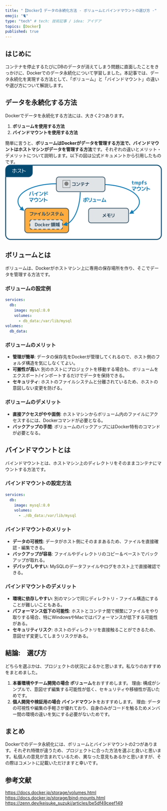 ```yaml
---
title: "【Docker】データの永続化方法 - ボリュームとバインドマウントの選び方 -"
emoji: "🐈"
type: "tech" # tech: 技術記事 / idea: アイデア
topics: [Docker]
published: true
---
```

## はじめに
コンテナを停止するたびにDBのデータが消えてしまう問題に直面したことをきっかけに、Dockerでのデータ永続化について学習しました。本記事では、データ永続化を実現する方法として、「ボリューム」と「バインドマウント」の違いや選び方について解説します。

## データを永続化する方法
Dockerでデータを永続化する方法には、大きく2つあります。
1. **ボリュームを使用する方法**
2. **バインドマウントを使用する方法**

簡単に言うと、**ボリュームはDockerがデータを管理する方法で、バインドマウントはホストマシンがデータを管理する方法**です。それぞれの違いとメリット・デメリットについて説明します。以下の図は公式ドキュメントから引用したものです。
![](/images/docker-volume-vs-bind-mount/image01.png)

## ボリュームとは
ボリュームは、Dockerがホストマシン上に専用の保存場所を作り、そこでデータを管理する方法です。
### ボリュームの設定例
```yaml:docker-compose.yml
services:
  db:
    image: mysql:8.0
    volumes:
      - db_data:/var/lib/mysql
volumes:
  db_data:
```
### ボリュームのメリット
- **管理が簡単**: データの保存先をDockerが管理してくれるので、ホスト側のフォルダ構造を気にしなくてよい。
- **可搬性が高い**: 別のホストにプロジェクトを移動する場合も、ボリュームをエクスポート/インポートするだけでデータを保持できる。
- **セキュリティ**: ホストのファイルシステムと分離されているため、ホストの意図しない変更を防げる。

### ボリュームのデメリット
- **直接アクセスがやや面倒**: ホストマシンからボリューム内のファイルにアクセスするには、Dockerコマンドが必要となる。
- **バックアップの手間**: ボリュームのバックアップにはDocker特有のコマンドが必要となる。

## バインドマウントとは
バインドマウントとは、ホストマシン上のディレクトリをそのままコンテナにマウントする方法です。
### バインドマウントの設定方法
```yaml:docker-compose.yml
services:
  db:
    image: mysql:8.0
    volumes:
      - ./db_data:/var/lib/mysql
```
### バインドマウントのメリット
- **データの可視性**: データがホスト側にそのままあるため、ファイルを直接確認・編集できる。
- **バックアップが容易**: ファイルやディレクトリのコピー＆ペーストでバックアップが取れる。
- **デバッグしやすい**: MySQLのデータファイルやログをホスト上で直接確認できる。

### バインドマウントのデメリット
- **環境に依存しやすい**: 別のマシンで同じディレクトリ・ファイル構造にすることが難しいこともある。
- **パフォーマンス低下の可能性**: ホストとコンテナ間で頻繁にファイルをやり取りする場合、特にWindowsやMacではパフォーマンスが低下する可能性がある。
- **セキュリティリスク**: ホストのディレクトリを直接触ることができるため、意図せず変更してしまうリスクがある。

## 結論:　選び方
どちらを選ぶかは、プロジェクトの状況によるかと思います。私なりのおすすめをまとめました。
1. **本番環境やチーム開発の場合**
**ボリューム**をおすすめします。
理由: 構成がシンプルで、意図せず編集する可能性が低く、セキュリティや移植性が高いためです。
2. **個人開発や検証用の場合**
**バインドマウント**をおすすめします。
理由: データの可視性や編集の手軽さが優れており、自身のみがコードを触るためメンバー間の環境の違いを気にする必要がないためです。

## まとめ
Dockerでのデータ永続化には、ボリュームとバインドマウントの2つがあります。それぞれ特徴が違うため、プロジェクトに合った方法を選ぶと良いと思います。私個人の意見が含まれているため、異なった意見もあるかと思いますが、その際はコメントに記載いただけますと幸いです。

## 参考文献
https://docs.docker.jp/storage/volumes.html
https://docs.docker.jp/storage/bind-mounts.html
https://zenn.dev/keisuke_suzuki/articles/be5df49ceef149
